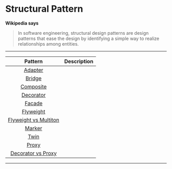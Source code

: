 # Structural Pattern

**Wikipedia says**
> In software engineering, structural design patterns are design patterns that ease the design
> by identifying a simple way to realize relationships among entities.

-----

| Pattern | Description |
|:-------:| :---------- |
| [Adapter](#Adapter) |  |
| [Bridge](#Bridge) |  |
| [Composite](#Composite) |  |
| [Decorator](#Decorator) |  |
| [Facade](#Facade) |  |
| [Flyweight](#Flyweight) |  |
| [Flyweight vs Multiton](#Flyweight-vs-Multiton) |  |
| [Marker](#Marker) |  |
| [Twin](#Twin) |  |
| [Proxy](#Proxy) |  |
| [Decorator vs Proxy](#Decorator-vs-Proxy) |  |

-----
